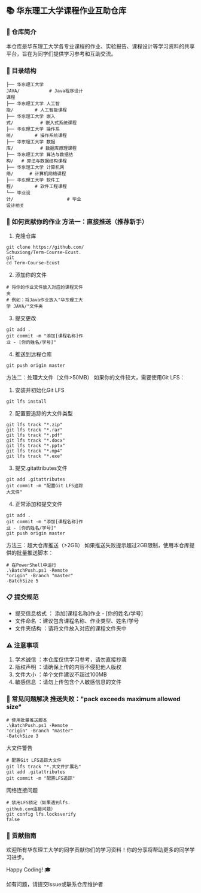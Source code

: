 ## 📚 华东理工大学课程作业互助仓库
### 🎯 仓库简介
本仓库是华东理工大学各专业课程的作业、实验报告、课程设计等学习资料的共享平台，旨在为同学们提供学习参考和互助交流。

### 📁 目录结构
```
├── 华东理工大学 
JAVA/           # Java程序设计
课程
├── 华东理工大学 人工智
能/        # 人工智能课程
├── 华东理工大学 嵌入
式/          # 嵌入式系统课程
├── 华东理工大学 操作系
统/        # 操作系统课程
├── 华东理工大学 数据
库/          # 数据库原理课程
├── 华东理工大学 算法与数据结
构/   # 算法与数据结构课程
├── 华东理工大学 计算机网
络/      # 计算机网络课程
├── 华东理工大学 软件工
程/        # 软件工程课程
└── 毕业设
计/                    # 毕业
设计相关
```
### 🚀 如何贡献你的作业 方法一：直接推送（推荐新手）
1. 克隆仓库
```
git clone https://github.com/
Schuxiong/Term-Course-Ecust.
git
cd Term-Course-Ecust
```
2. 添加你的文件
```
# 将你的作业文件放入对应的课程文件
夹
# 例如：将Java作业放入"华东理工大
学 JAVA/"文件夹
```
3. 提交更改
```
git add .
git commit -m "添加[课程名称]作
业 - [你的姓名/学号]"
```
4. 推送到远程仓库
```
git push origin master
``` 
方法二：处理大文件（文件>50MB）
如果你的文件较大，需要使用Git LFS：

1. 安装并初始化Git LFS
```
git lfs install
```
2. 配置要追踪的大文件类型
```
git lfs track "*.zip"
git lfs track "*.rar"
git lfs track "*.pdf"
git lfs track "*.docx"
git lfs track "*.pptx"
git lfs track "*.mp4"
git lfs track "*.exe"
```
3. 提交.gitattributes文件
```
git add .gitattributes
git commit -m "配置Git LFS追踪
大文件"
```
4. 正常添加和提交文件
```
git add .
git commit -m "添加[课程名称]作
业 - [你的姓名/学号]"
git push origin master
``` 
方法三：超大仓库推送（>2GB）
如果推送失败提示超过2GB限制，使用本仓库提供的批量推送脚本：

```
# 在PowerShell中运行
.\BatchPush.ps1 -Remote 
"origin" -Branch "master" 
-BatchSize 5
```
### 📋 提交规范
- 提交信息格式 ： 添加[课程名称]作业 - [你的姓名/学号]
- 文件命名 ：建议包含课程名称、作业类型、姓名/学号
- 文件夹结构 ：请将文件放入对应的课程文件夹中
### ⚠️ 注意事项
1. 学术诚信 ：本仓库仅供学习参考，请勿直接抄袭
2. 版权声明 ：请确保上传的内容不侵犯他人版权
3. 文件大小 ：单个文件建议不超过100MB
4. 敏感信息 ：请勿上传包含个人敏感信息的文件
### 🔧 常见问题解决 推送失败："pack exceeds maximum allowed size"
```
# 使用批量推送脚本
.\BatchPush.ps1 -Remote 
"origin" -Branch "master" 
-BatchSize 3
``` 
大文件警告
```
# 配置Git LFS追踪大文件
git lfs track "*.大文件扩展名"
git add .gitattributes
git commit -m "配置LFS追踪"
``` 
网络连接问题
```
# 禁用LFS锁定（如果遇到lfs.
github.com连接问题）
git config lfs.locksverify 
false
```
### 🤝 贡献指南
欢迎所有华东理工大学的同学贡献你们的学习资料！你的分享将帮助更多的同学学习进步。

Happy Coding! 🎓

如有问题，请提交Issue或联系仓库维护者